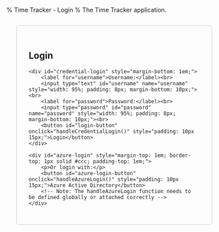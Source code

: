 % Time Tracker - Login
% The Time Tracker application.

<div id="login-form" style="padding: 2em; border: 1px solid #ccc; border-radius: 5px; max-width: 400px; margin: 2em auto;">
    <h2>Login</h2>
    <p id="login-status" style="color: red;"></p>

    <div id="credential-login" style="margin-bottom: 1em;">
        <label for="username">Username:</label><br>
        <input type="text" id="username" name="username" style="width: 95%; padding: 8px; margin-bottom: 10px;"><br>
        <label for="password">Password:</label><br>
        <input type="password" id="password" name="password" style="width: 95%; padding: 8px; margin-bottom: 10px;"><br>
        <button id="login-button" onclick="handleCredentialLogin()" style="padding: 10px 15px;">Login</button>
    </div>

    <div id="azure-login" style="margin-top: 1em; border-top: 1px solid #ccc; padding-top: 1em;">
        <p>Or login with:</p>
        <button id="azure-login-button" onclick="handleAzureLogin()" style="padding: 10px 15px;">Azure Active Directory</button> 
        <!-- Note: The handleAzureLogin function needs to be defined globally or attached correctly -->
    </div>
</div>

<script>
// Set Azure AD configuration variables
window.AZURE_CLIENT_ID = '{{ timetagger_azure_client_id }}';
window.AZURE_TENANT_ID = '{{ timetagger_azure_tenant_id }}';
window.AZURE_REDIRECT_URI = '{{ timetagger_azure_redirect_uri }}';
window.AZURE_CLIENT_SECRET = '{{ timetagger_azure_client_secret }}';

// Initialize Azure AD configuration
const azureConfig = {
    clientId: window.AZURE_CLIENT_ID,
    tenantId: window.AZURE_TENANT_ID,
    redirectUri: window.AZURE_REDIRECT_URI,
    clientSecret: window.AZURE_CLIENT_SECRET,
    get authority() {
        if (!this.tenantId) {
            throw new Error('Azure AD tenant ID is not configured');
        }
        return `https://login.microsoftonline.com/${this.tenantId}`;
    },
    get scope() {
        if (!this.clientId) {
            throw new Error('Azure AD client ID is not configured');
        }
        return `openid profile email ${this.clientId}/.default`;
    }
};

// Azure AD auth handler
class AzureAuthHandler {
    constructor(config) {
        this.config = config;
    }
    
    async login() {
        try {
            // Validate configuration
            if (!this.config.clientId) {
                throw new Error('Azure AD client ID is not configured');
            }
            if (!this.config.tenantId) {
                throw new Error('Azure AD tenant ID is not configured');
            }
            if (!this.config.clientSecret) {
                console.warn('Azure AD client secret is missing - this may cause authentication to fail');
            }
            
            // Store the original page URL
            const originalPage = document.referrer || '/timetagger/app/';
            localStorage.setItem("azure_original_page", originalPage);
            
            // Generate state for CSRF protection
            const state = window.crypto.randomUUID();
            localStorage.setItem("azure_auth_state", state);
            
            // Build authorization URL
            const authUrl = `${this.config.authority}/oauth2/v2.0/authorize`;
            const params = {
                client_id: this.config.clientId,
                response_type: "code",
                redirect_uri: this.config.redirectUri,
                response_mode: "query",
                scope: this.config.scope,
                state: state
            };
            
            // Redirect to Azure AD login
            window.location.href = authUrl + "?" + Object.entries(params)
                .map(([k, v]) => `${k}=${encodeURIComponent(v)}`)
                .join("&");
            
        } catch (error) {
            console.error("Azure AD login failed:", error);
            this.updateStatus('Azure AD login failed: ' + error.message, 'error');
            throw error;
        }
    }
    
    async handleCallback(code, state) {
        console.log("Processing authorization code");
        
        // Check if the state matches
        const storedState = localStorage.getItem('azure_auth_state');
        
        if (!code || !state) {
            console.error("handleCallback called without code or state argument");
            this.updateStatus('Azure AD authentication failed - missing params', 'error');
            return;
        }
        
        if (state !== storedState) {
            console.error("State mismatch - possible CSRF attack");
            this.updateStatus('Azure AD authentication failed - state mismatch', 'error');
            return;
        }
        
        try {
            console.log("Preparing to exchange code for tokens");
            const tokenData = {
                code: code,
                redirect_uri: this.config.redirectUri,
                client_id: this.config.clientId,
                client_secret: this.config.clientSecret,
                scope: this.config.scope,
                grant_type: 'authorization_code'
            };
            
            try {
                const response = await fetch('/timetagger/api/v2/token_exchange', {
                    method: 'POST',
                    headers: {
                        'Content-Type': 'application/json'
                    },
                    body: JSON.stringify(tokenData)
                });
                
                if (!response.ok) {
                    const errorText = await response.text();
                    console.error(`Token exchange failed: ${errorText}`);
                    this.updateStatus('Azure AD authentication failed - token exchange error', 'error');
                    return;
                }
                
                const tokens = await response.json();
                console.log("Token exchange successful");
                
                // Process and store tokens
                await this.processTokens(tokens);
                
            } catch (error) {
                console.error('Error during fetch:', error);
                this.updateStatus('Azure AD authentication failed - error during token exchange', 'error');
            }
        } catch (error) {
            console.error('Error during callback:', error);
            this.updateStatus('Azure AD authentication failed - error during token exchange', 'error');
        }
    }

    // Process and store tokens received from the token exchange
    async processTokens(tokens) {
        console.log('Processing tokens from token exchange');
        
        // Store the tokens
        if (tokens.access_token) {
            localStorage.setItem('azure_access_token', tokens.access_token);
            console.log('Access token stored');
        }
        
        if (tokens.id_token) {
            localStorage.setItem('azure_id_token', tokens.id_token);
            console.log('ID token stored');
            
            // Parse user info from ID token
            try {
                const idTokenParts = tokens.id_token.split('.');
                const base64Url = idTokenParts[1];
                const base64 = base64Url.replace(/-/g, '+').replace(/_/g, '/');
                const padded = base64 + '==='.slice(0, (4 - base64.length % 4) % 4);
                const payload = JSON.parse(atob(padded));
                
                // Use the username from the ID token for TimeTagger authentication
                if (payload.preferred_username || payload.email) {
                    const username = payload.preferred_username || payload.email;
                    console.log('Using username from ID token:', username);
                    
                    // Authenticate with TimeTagger using the username and access token
                    await this.authenticateWithTimeTagger(username, tokens.access_token);
                } else {
                    console.error('No username or email found in ID token');
                    this.updateStatus('No username found in ID token', 'error');
                }
            } catch (error) {
                console.error('Error parsing ID token:', error);
                this.updateStatus('Error parsing ID token', 'error');
            }
        }
        
        if (tokens.refresh_token) {
            localStorage.setItem('azure_refresh_token', tokens.refresh_token);
            console.log('Refresh token stored');
        }
        
        if (tokens.expires_in) {
            const expiresAt = Date.now() + (tokens.expires_in * 1000);
            localStorage.setItem('azure_token_expires_at', expiresAt.toString());
            console.log(`Token expiration set: ${new Date(expiresAt).toLocaleString()}`);
        }
        
        // Clean up state after successful authentication
        localStorage.removeItem('azure_auth_state');
        
        // Update token status
        checkTokenStatus();
        
        // Redirect to original page if available
        const originalPage = localStorage.getItem('azure_original_page');
        if (originalPage) {
            console.log(`Redirecting to original page: ${originalPage}`);
            localStorage.removeItem('azure_original_page');
            window.location.href = originalPage;
        } else {
            console.log('No original page found, redirecting to app page');
            window.location.href = '/timetagger/app/';
        }
    }

    // Authenticate with TimeTagger using username from Azure AD
    async authenticateWithTimeTagger(username, accessToken) {
        console.log(`Authenticating with TimeTagger as: ${username}`);
        
        try {
            // Base64 encode the auth info
            const authInfo = {
                method: 'azure',
                username: username,
                access_token: accessToken
            };
            
            const authInfoStr = JSON.stringify(authInfo);
            const authInfoBase64 = btoa(authInfoStr);
            
            console.log('Sending authentication request to TimeTagger');
            
            // Send authentication request
            const response = await fetch('/timetagger/api/v2/bootstrap_authentication', {
                method: 'POST',
                body: authInfoBase64
            });
            
            if (!response.ok) {
                const errorText = await response.text();
                console.error(`TimeTagger authentication failed: ${errorText}`);
                this.updateStatus('TimeTagger authentication failed', 'error');
                return;
            }
            
            const data = await response.json();
            
            if (data && data.token) {
                console.log('TimeTagger authentication successful, token received');
                
                // Store the token using tools.js
                if (typeof window.tools?.set_auth_info_from_token === 'function') {
                    window.tools.set_auth_info_from_token(data.token);
                    console.log('Token stored successfully');
                    
                    // Update status and redirect
                    this.updateStatus('Authentication successful, redirecting...', 'success');
                    
                    // Short delay to ensure token is stored and status is shown
                    setTimeout(() => {
                        window.location.href = '/timetagger/app/';
                    }, 500);
                } else {
                    console.error('tools.set_auth_info_from_token not available');
                    this.updateStatus('Error storing authentication token', 'error');
                }
            } else {
                console.error('No token received from TimeTagger');
                this.updateStatus('No token received from TimeTagger', 'error');
            }
        } catch (error) {
            console.error('Error during TimeTagger authentication:', error);
            this.updateStatus('Error during TimeTagger authentication', 'error');
        }
    }

    // Update status message with type (success, error, info)
    updateStatus(message, type = 'info') {
        console.log(`Status update (${type}): ${message}`);
        
        // Update the status element
        const statusEl = document.getElementById('status');
        if (statusEl) {
            statusEl.textContent = message;
            statusEl.className = type;
        }
        
        // Update token status elements based on type
        if (type === 'error') {
            const errorEl = document.getElementById('error-message');
            if (errorEl) {
                errorEl.textContent = message;
                errorEl.style.display = 'block';
            }
        }
    }
}

// Initialize Azure AD auth handler
const azureAuth = new AzureAuthHandler(azureConfig);

// Log URL immediately on script start, before 'load' event
console.log("[EARLY LOG] Initial window.location.href:", window.location.href);

// --- Immediate check for callback mode ---
const urlParams = new URLSearchParams(window.location.search);
const initialCode = urlParams.get('code');
const initialState = urlParams.get('state');
const isInCallbackMode = !!initialCode && !!initialState;

if (isInCallbackMode) {
    console.log("[IMMEDIATE CHECK] Determined to be in callback mode.");
} else {
    console.log("[IMMEDIATE CHECK] Determined NOT to be in callback mode.");
}
// --- End immediate check ---

// Initialize on page load
window.addEventListener('load', async function() {
    const statusEl = document.getElementById('status');
    const loginButton = document.querySelector('button');
    
    try {
        if (statusEl) statusEl.textContent = 'Loading required scripts...';
        
        // Define scripts to load with relative paths
        const scripts = [
             './app/tools.js',
             './app/utils.js',
             './app/dt.js',
             './app/stores.js',
             './app/dialogs.js',
             './app/front.js'
        ];
        
        // Load scripts first
        await loadScriptSequentially(scripts);

        // Wait for scripts (especially tools.js) to initialize
        if (statusEl) statusEl.textContent = 'Initializing tools...';
        await waitForScripts(); 

        // --- Now that scripts are loaded, proceed with auth logic --- 

        // Setup global login handler (needs AzureAuthHandler class)
        window.handleAzureLogin = async function() {
            try {
                // Use the globally defined azureAuth instance
                await azureAuth.login(); 
            } catch (error) {
                console.error('Login failed:', error);
                alert(`Login failed: ${error.message}`);
            }
        };

        // Check if we determined we are in callback mode earlier
        if (isInCallbackMode) {
            // We have an auth code and state, we're in the callback process
            console.log("Processing callback based on immediate check.");
            if (statusEl) statusEl.textContent = 'Processing Azure AD login...';
            if (loginButton) loginButton.disabled = true;
            
            // Process callback - PASS initialCode and initialState
            await azureAuth.handleCallback(initialCode, initialState); 
        } else {
            // Not in a callback state, enable login button
            console.log("Not in callback mode (based on immediate check).");
            if (statusEl) statusEl.textContent = 'Ready to login';
            if (loginButton) loginButton.disabled = false;
        }
        
        // Check token status *after* potential callback processing
        checkTokenStatus();
        
    } catch (error) {
        console.error('Initialization failed:', error);
        if (statusEl) {
            statusEl.textContent = `Failed to initialize: ${error.message}. Please check console.`;
        }
        // Ensure button is usable if init fails
        if (loginButton) loginButton.disabled = false; 
    }
});

// Function to load scripts sequentially
async function loadScriptSequentially(scripts) {
    for (const script of scripts) {
        try {
            console.log('Loading script:', script);
            await new Promise((resolve, reject) => {
                const scriptEl = document.createElement('script');
                scriptEl.src = script;
                scriptEl.onload = () => {
                    console.log('Successfully loaded:', script);
                    resolve();
                };
                scriptEl.onerror = (event) => {
                    console.error('Failed to load script:', script, event);
                    reject(new Error(`Failed to load script: ${script} (${event.type})`));
                };
                document.head.appendChild(scriptEl);
            });
            
            // Add a small delay after loading dt.js to ensure it's initialized
            if (script.includes('dt.js')) {
                await new Promise(resolve => setTimeout(resolve, 200));
            }
        } catch (error) {
            console.error('Script loading error:', error);
            const statusEl = document.getElementById('status');
            if (statusEl) {
                statusEl.textContent = `Failed to load script: ${error.message}`;
            }
            throw error;
        }
    }
}

// Function to check if scripts are loaded
async function waitForScripts() {
    // Wait for tools to be available
    let attempts = 0;
    while (!window.tools && attempts < 50) {
        await new Promise(resolve => setTimeout(resolve, 100));
        attempts++;
    }
    if (!window.tools) {
        throw new Error('Failed to initialize tools');
    }
}

// Function to check token status
function checkTokenStatus() {
    console.log('Checking token status...');
    
    // Check Azure AD tokens
    const azureTokenStatusEl = document.getElementById('azure-token-status');
    const loginButton = document.querySelector('.azure-login-button');
    const azureAccessToken = localStorage.getItem("azure_access_token");
    const azureIdToken = localStorage.getItem("azure_id_token");
    const azureRefreshToken = localStorage.getItem("azure_refresh_token");
    const azureTokenExpiresAt = localStorage.getItem("azure_token_expires_at");
    
    // Check TimeTagger token first
    const ttTokenStatusEl = document.getElementById('tt-token-status');
    let ttToken = null;
    try {
        if (window.tools && typeof window.tools.get_auth_info === 'function') {
            ttToken = window.tools.get_auth_info();
            console.log('TimeTagger token:', ttToken ? 'Present' : 'Missing');
            if (ttToken) {
                console.log('Token details:', ttToken);
                ttTokenStatusEl.textContent = '✓ TimeTagger Authenticated';
                ttTokenStatusEl.className = 'token-status authenticated';
                // If we have a valid TimeTagger token, redirect to app
                window.location.href = '/timetagger/app/';
                return; // Exit early as we're redirecting
            }
        }
    } catch (error) {
        console.error('Error getting TimeTagger token:', error);
    }
    
    // If we're still here, TimeTagger is not authenticated
    if (ttTokenStatusEl) {
        ttTokenStatusEl.textContent = '✗ TimeTagger Not authenticated';
        ttTokenStatusEl.className = 'token-status not-authenticated';
    }
    
    // If we have a code in the URL, we're in the callback process
    const isCallback = window.location.search.includes('code=');
    
    if (isCallback) {
        azureTokenStatusEl.textContent = '⏳ Processing Azure AD login...';
        azureTokenStatusEl.className = 'token-status processing';
        if (loginButton) loginButton.disabled = true;
        return;
    }
    
    // Check Azure AD token status
    if (azureAccessToken && azureIdToken) {
        // Check if tokens are expired
        let tokenStatus = '✓ Azure AD Authenticated';
        let tokensValid = true;
        
        if (azureTokenExpiresAt) {
            const expiresAt = parseInt(azureTokenExpiresAt, 10);
            const now = Date.now();
            if (expiresAt < now) {
                tokenStatus += ' (Tokens expired)';
                tokensValid = false;
            } else {
                const minutesRemaining = Math.floor((expiresAt - now) / (1000 * 60));
                tokenStatus += ` (Expires in ${minutesRemaining} minutes)`;
            }
        }
        
        azureTokenStatusEl.textContent = tokenStatus;
        azureTokenStatusEl.className = tokensValid ? 'token-status authenticated' : 'token-status not-authenticated';
        
        // Only disable the button if both Azure AD and TimeTagger are authenticated
        if (loginButton) {
            loginButton.disabled = false;
            loginButton.title = tokensValid ? 'Click to complete TimeTagger authentication' : 'Click to login with Azure AD';
        }
    } else {
        azureTokenStatusEl.textContent = '✗ Azure AD Not authenticated';
        azureTokenStatusEl.className = 'token-status not-authenticated';
        if (loginButton) {
            loginButton.disabled = false;
            loginButton.title = 'Click to login with Azure AD';
        }
    }
}

// Helper function to log to both console and debug display
function debugLog(message, type = 'info') {
    // Log to console
    console.log(message);
    
    // Log to debug display
    const debugOutput = document.getElementById('debug-output');
    if (debugOutput) {
        const entry = document.createElement('div');
        entry.className = `debug-entry ${type}`;
        entry.textContent = `${new Date().toISOString().slice(11, 23)} [${type.toUpperCase()}] ${message}`;
        debugOutput.appendChild(entry);
        
        // Auto-scroll to bottom
        debugOutput.scrollTop = debugOutput.scrollHeight;
        
        // Show debug container if hidden
        const debugContainer = document.getElementById('debug-container');
        if (debugContainer) {
            debugContainer.style.display = 'block';
        }
    }
}

// Add local login handler
async function handleLocalLogin() {
    try {
        const username = document.getElementById('local-username').value.trim();
        const password = document.getElementById('local-password').value.trim();
        
        if (!username || !password) {
            const statusEl = document.getElementById('status');
            if (statusEl) statusEl.textContent = 'Please enter both username and password';
            return;
        }
        
        // Base64 encode the auth info for local login
        const authInfo = {
            method: 'usernamepassword',
            username: username,
            password: password
        };
        const authInfoStr = JSON.stringify(authInfo);
        const authInfoBase64 = btoa(authInfoStr);
        
        console.log('Sending local authentication request');
        
        // Send authentication request
        const response = await fetch('/timetagger/api/v2/bootstrap_authentication', {
            method: 'POST',
            body: authInfoBase64
        });
        
        if (!response.ok) {
            const errorText = await response.text();
            console.error(`Local authentication failed: ${errorText}`);
            const statusEl = document.getElementById('status');
            if (statusEl) statusEl.textContent = 'Local authentication failed: Invalid credentials';
            return;
        }
        
        const data = await response.json();
        
        if (data && data.token) {
            console.log('Local authentication successful');
            
            // Store the token using tools.js
            if (typeof window.tools?.set_auth_info_from_token === 'function') {
                window.tools.set_auth_info_from_token(data.token);
                console.log('Token stored successfully');
                
                // Redirect to app
                window.location.href = '/timetagger/app/';
            } else {
                console.error('tools.set_auth_info_from_token not available');
                const statusEl = document.getElementById('status');
                if (statusEl) statusEl.textContent = 'Error storing authentication token';
            }
        }
    } catch (error) {
        console.error('Local login failed:', error);
        const statusEl = document.getElementById('status');
        if (statusEl) statusEl.textContent = `Local login failed: ${error.message}`;
    }
}

// Function to toggle local login form visibility
function toggleLocalLoginForm() {
    const form = document.getElementById('local-login-form');
    if (form.style.display === 'none' || !form.style.display) {
        form.style.display = 'block';
    } else {
        form.style.display = 'none';
    }
}

// Handle logout message
function showLogoutMessage() {
    const urlParams = new URLSearchParams(window.location.search);
    const message = urlParams.get('message');
    
    if (message === 'logged_out') {
        const messageDiv = document.createElement('div');
        messageDiv.className = 'status-message success';
        messageDiv.innerHTML = '<i class="fas fa-check-circle"></i> You have been successfully logged out.';
        
        // Insert at the top of the content
        const content = document.querySelector('#main-content');
        content.insertBefore(messageDiv, content.firstChild);
        
        // Remove the message parameter from URL
        const newUrl = window.location.pathname;
        window.history.replaceState({}, document.title, newUrl);
        
        // Fade out the message after 5 seconds
        setTimeout(() => {
            messageDiv.style.opacity = '0';
            setTimeout(() => messageDiv.remove(), 1000);
        }, 5000);
    }
}

// Call this when the page loads
window.addEventListener('load', showLogoutMessage);

// Ensure tools.js is loaded or provide a placeholder if needed
window.tools = window.tools || {
    set_auth_info_from_token: function(token) {
        localStorage.setItem('timetagger_auth_token', token);
        console.log("Auth token stored in localStorage (placeholder).");
    }
};

// Helper function to update status messages
function updateStatus(message, type = 'info') {
    const statusElement = document.getElementById('login-status');
    if (statusElement) {
        statusElement.textContent = message;
        statusElement.style.color = type === 'error' ? 'red' : 'green';
    }
    console.log(`Status (${type}): ${message}`);
}

// --- Credential Login Handler ---
async function handleCredentialLogin() {
    const usernameInput = document.getElementById('username');
    const passwordInput = document.getElementById('password');
    const username = usernameInput.value.trim();
    const password = passwordInput.value.trim(); // NOTE: Sending password in clear text, handled by bcrypt on server

    if (!username || !password) {
        updateStatus('Username and password are required.', 'error');
        return;
    }

    updateStatus('Logging in...');

    try {
        // Base64 encode the auth info
        const authInfo = {
            method: 'usernamepassword',
            username: username,
            password: password
        };
        const authInfoStr = JSON.stringify(authInfo);
        const authInfoBase64 = btoa(authInfoStr); // Standard Base64 encoding

        console.log('Sending username/password authentication request');

        // Send authentication request
        const response = await fetch('/timetagger/api/v2/bootstrap_authentication', {
            method: 'POST',
            body: authInfoBase64
        });

        if (!response.ok) {
            const errorText = await response.text() || `HTTP error ${response.status}`;
            console.error(`Credential login failed: ${errorText}`);
            updateStatus(`Login failed: ${errorText}`, 'error');
            return;
        }

        const data = await response.json();

        if (data && data.token) {
            console.log('Credential login successful, token received');
            window.tools.set_auth_info_from_token(data.token); // Store the token
            updateStatus('Login successful! Redirecting...', 'success');

            // Redirect to the main app page
            window.location.href = '/timetagger/app/';

        } else {
            console.error('Credential login failed: No token received.');
            updateStatus('Login failed: Server did not return a token.', 'error');
        }

    } catch (error) {
        console.error('Error during credential login:', error);
        updateStatus('Login failed: An unexpected error occurred.', 'error');
    }
}

// --- Azure AD Handling (Initialization and Callback) ---
const azureAuthHandler = new AzureAuthHandler(azureConfig);

// Check for Azure AD callback parameters
window.addEventListener('load', () => {
    const params = new URLSearchParams(window.location.search);
    const code = params.get('code');
    const state = params.get('state');
    const error = params.get('error');
    const errorDescription = params.get('error_description');

    if (error) {
        console.error(`Azure AD Error: ${error} - ${errorDescription}`);
        updateStatus(`Azure AD login failed: ${errorDescription || error}`, 'error');
    } else if (code && state) {
        // Handle the callback if code and state are present
        updateStatus('Processing Azure AD login...');
        azureAuthHandler.handleCallback(code, state);
    } else {
        console.log("No Azure AD callback detected, showing login form.");
        // Optionally hide/show login sections based on config availability
        const azureLoginButton = document.getElementById('azure-login-button');
        const azureLoginSection = document.getElementById('azure-login');
        if (!azureConfig.clientId || !azureConfig.tenantId) {
            if (azureLoginButton) azureLoginButton.style.display = 'none';
            if (azureLoginSection) azureLoginSection.innerHTML = '<p>Azure AD login is not configured.</p>';
            console.log("Azure AD config missing, hiding Azure login option.");
        }
    }
    
    // Add event listener for Enter key in password field
    const passwordInput = document.getElementById('password');
    if (passwordInput) {
        passwordInput.addEventListener('keypress', function(event) {
            if (event.key === 'Enter') {
                event.preventDefault(); // Prevent default form submission
                handleCredentialLogin();
            }
        });
    }
});

</script>

<div id="debug-container" style="display: none;">
    <div id="debug-output"></div>
</div>

<style>
#debug-container {
    margin-top: 20px;
    padding: 10px;
    background: #f5f5f5;
    border-radius: 4px;
}

#debug-output {
    max-height: 200px;
    overflow-y: auto;
    font-family: monospace;
    font-size: 12px;
    white-space: pre-wrap;
}

.debug-entry {
    padding: 2px 5px;
    border-bottom: 1px solid #ddd;
}

.debug-entry.error {
    color: #d13438;
    background: #fff3f3;
}

.debug-entry.success {
    color: #107c10;
    background: #e6f7e6;
}

.login-container {
    max-width: 400px;
    margin: 100px auto;
    padding: 20px;
    text-align: center;
    background: white;
    border-radius: 8px;
    box-shadow: 0 2px 4px rgba(0,0,0,0.1);
}

.error-message {
    color: #d13438;
    background-color: #fff3f3;
    padding: 10px;
    margin: 10px 0;
    border-radius: 4px;
    border: 1px solid #d13438;
    font-size: 14px;
    display: none;
}

.error-message:not(:empty) {
    display: block;
}

button {
    background-color: #0078d4;
    color: white;
    border: none;
    padding: 12px 24px;
    border-radius: 4px;
    cursor: pointer;
    font-size: 16px;
    margin-top: 20px;
    transition: background-color 0.2s;
}

button:hover:not(:disabled) {
    background-color: #106ebe;
}

button:active:not(:disabled) {
    background-color: #005a9e;
}

button:disabled {
    background-color: #ccc;
    cursor: not-allowed;
}

#status {
    margin: 20px 0;
    color: #666;
    font-size: 14px;
}

.token-status-container {
    margin-top: 15px;
    display: flex;
    flex-direction: column;
    gap: 10px;
}

.token-status {
    padding: 10px;
    border-radius: 4px;
    font-size: 14px;
    display: flex;
    align-items: center;
    justify-content: center;
}

.token-status.authenticated {
    background-color: #e6f3ff;
    color: #0078d4;
    border: 1px solid #0078d4;
}

.token-status.not-authenticated {
    background-color: #fff3f3;
    color: #d13438;
    border: 1px solid #d13438;
}

.token-status.processing {
    background-color: #fff3e0;
    color: #f57c00;
    border: 1px solid #f57c00;
}

.token-status.success {
    background-color: #e6f7e6;
    color: #107c10;
    border: 1px solid #107c10;
}

.token-status.error {
    background-color: #fff3f3;
    color: #d13438;
    border: 1px solid #d13438;
}

h1 {
    color: #333;
    margin-bottom: 30px;
}

.login-buttons {
    display: flex;
    flex-direction: column;
    gap: 10px;
    margin-top: 20px;
}

.azure-login-button {
    background-color: #0078d4;
}

.local-login-button {
    background-color: #107c10;
}

.local-login-button:hover:not(:disabled) {
    background-color: #0b5a0b;
}

.local-login-button:active:not(:disabled) {
    background-color: #094509;
}

.local-login-form {
    margin-top: 20px;
    padding: 20px;
    background: #f9f9f9;
    border-radius: 4px;
    border: 1px solid #ddd;
    display: flex;
    flex-direction: column;
    gap: 10px;
}

.local-login-form input {
    padding: 10px;
    border: 1px solid #ddd;
    border-radius: 4px;
    font-size: 14px;
}

.local-login-form input:focus {
    border-color: #107c10;
    outline: none;
}

.local-login-submit {
    background-color: #107c10;
    color: white;
    border: none;
    padding: 10px;
    border-radius: 4px;
    cursor: pointer;
    font-size: 14px;
    margin-top: 10px;
}

.local-login-submit:hover:not(:disabled) {
    background-color: #0b5a0b;
}

.local-login-submit:active:not(:disabled) {
    background-color: #094509;
}

.status-message {
    margin: 1em 0;
    padding: 1em;
    border-radius: 4px;
    text-align: center;
    transition: opacity 1s;
}

.status-message.success {
    background-color: #e8f5e9;
    color: #2e7d32;
    border: 1px solid #c8e6c9;
}

.status-message i {
    margin-right: 0.5em;
}
</style>

